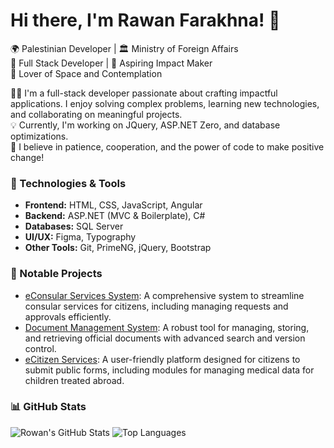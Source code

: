 # Hi there, I'm Rawan Farakhna! 👋
🌍 Palestinian Developer | 🏛️ Ministry of Foreign Affairs  
🎯 Full Stack Developer | 🚀 Aspiring Impact Maker  
🌌 Lover of Space and Contemplation


👨‍💻 I'm a full-stack developer passionate about crafting impactful applications. I enjoy solving complex problems, learning new technologies, and collaborating on meaningful projects.  
💡 Currently, I'm working on JQuery, ASP.NET Zero, and database optimizations.  
🌟 I believe in patience, cooperation, and the power of code to make positive change!

### 🚀 Technologies & Tools
- **Frontend:** HTML, CSS, JavaScript, Angular  
- **Backend:** ASP.NET (MVC & Boilerplate), C#  
- **Databases:** SQL Server  
- **UI/UX:** Figma, Typography  
- **Other Tools:** Git, PrimeNG, jQuery, Bootstrap

### 📂 Notable Projects
- [eConsular Services System](#): A comprehensive system to streamline consular services for citizens, including managing requests and approvals efficiently.
- [Document Management System](#): A robust tool for managing, storing, and retrieving official documents with advanced search and version control.
- [eCitizen Services](https://ecitizen.mfae.gov.ps/PublicForm/Index): A user-friendly platform designed for citizens to submit public forms, including modules for managing medical data for children treated abroad.


### 📊 GitHub Stats
![Rowan's GitHub Stats](https://github-readme-stats.vercel.app/api?username=rfarakhna&show_icons=true&theme=radical)
![Top Languages](https://github-readme-stats.vercel.app/api/top-langs/?username=rfarakhna&layout=compact&theme=radical)


